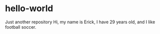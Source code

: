# hello-world
Just another repository
Hi, my name is Erick, I have 29 years old, and I like football soccer.
